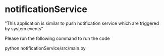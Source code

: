 # notificationService

"This application is similar to push notification service which are triggered by system events"

Please run the following command to run the code

python notificationService/src/main.py
